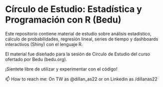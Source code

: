 # Círculo de Estudio: Estadística y Programación con R (Bedu)

Este repositorio contiene material de estudio sobre análisis estadístico, cálculo de probabilidades, regresión lineal, series de tiempo y dashboards interactivos (Shiny) con el lenguaje R.

El material fue diseñado para la sesión de Círculo de Estudio del curso ofertado por Bedu (bedu.org).

¡Síentete libre de utilizar y experimentar con el código!

📫 How to reach me: On TW as @dillan_as22 or on Linkedin as /dillanas22
